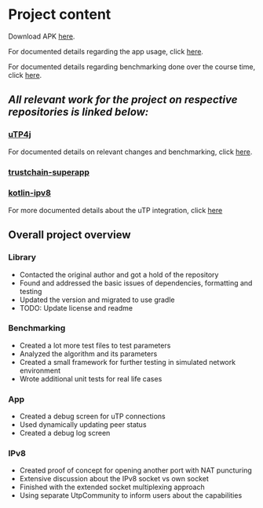 # Project content

Download APK [here](https://github.com/Eragoneq/trustchain-superapp/actions/runs/8752680842/artifacts/1429266695). <!-- LINK HERE -->

For documented details regarding the app usage, click [here](https://github.com/Eragoneq/trustchain-superapp/blob/master/doc/BlockchainNetworkingProject/UtpTesting.md). <!-- LINK HERE -->

For documented details regarding benchmarking done over the course time, click [here](https://github.com/Eragoneq/trustchain-superapp/blob/master/doc/BlockchainNetworkingProject/Benchmarking.md). <!-- LINK HERE -->

## _All relevant work for the project on respective repositories is linked below:_

### [uTP4j](https://github.com/PieterCarton/utp4j/)

For documented details on relevant changes and benchmarking, click [here](https://github.com/PieterCarton/utp4j/blob/master/CHANGES.md).

### [trustchain-superapp](https://github.com/Eragoneq/trustchain-superapp)

### [kotlin-ipv8](https://github.com/Eragoneq/kotlin-ipv8)

For more documented details about the uTP integration, click [here](https://github.com/Eragoneq/kotlin-ipv8/blob/master/doc/UtpBinaryTransfer.md)

## Overall project overview

### Library
  - Contacted the original author and got a hold of the repository
  - Found and addressed the basic issues of dependencies, formatting and testing
  - Updated the version and migrated to use gradle
  - TODO: Update license and readme

### Benchmarking
  - Created a lot more test files to test parameters
  - Analyzed the algorithm and its parameters
  - Created a small framework for further testing in simulated network environment
  - Wrote additional unit tests for real life cases

### App
  - Created a debug screen for uTP connections
  - Used dynamically updating peer status
  - Created a debug log screen

### IPv8
  - Created proof of concept for opening another port with NAT puncturing
  - Extensive discussion about the IPv8 socket vs own socket
  - Finished with the extended socket multiplexing approach
  - Using separate UtpCommunity to inform users about the capabilities